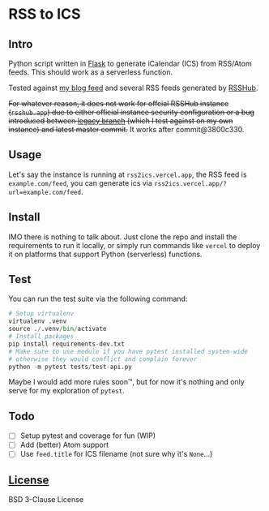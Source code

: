 # RSS to ICS

## Intro

Python script written in [Flask](https://github.com/pallets/flask/) to generate iCalendar (ICS) from RSS/Atom feeds.
This should work as a serverless function.

Tested against [my blog feed](https://blog.vinfall.com/index.xml) and several RSS feeds generated by [RSSHub](https://github.com/DIYgod/RSSHub).

~~For whatever reason, it does not work for offcial RSSHub instance (`rsshub.app`) due to either official instance security configuration or a bug introduced between [legacy branch](https://github.com/DIYgod/RSSHub/tree/legacy) (which I test against on my own instance) and latest master commit.~~ It works after commit@3800c330.

## Usage

Let's say the instance is running at `rss2ics.vercel.app`,
the RSS feed is `example.com/feed`,
you can generate ics via `rss2ics.vercel.app/?url=example.com/feed`.

## Install

IMO there is nothing to talk about. Just clone the repo and install the requirements to run it locally,
or simply run commands like `vercel` to deploy it on platforms that support Python (serverless) functions.

## Test

You can run the test suite via the following command:

```python
# Setup virtualenv
virtualenv .venv
source ./.venv/bin/activate
# Install packages
pip install requirements-dev.txt
# Make sure to use module if you have pytest installed system-wide
# otherwise they would conflict and complain forever
python -m pytest tests/test-api.py
```

Maybe I would add more rules soon™, but for now it's nothing and only serve for my exploration of `pytest`.

## Todo

- [ ] Setup pytest and coverage for fun (WIP)
- [ ] Add (better) Atom support
- [ ] Use `feed.title` for ICS filename (not sure why it's `None`...)

## [License](LICENSE)

BSD 3-Clause License
